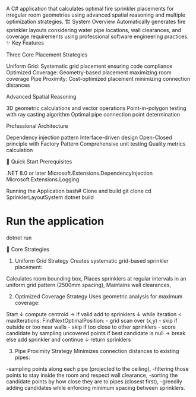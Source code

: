 A C# application that calculates optimal fire sprinkler placements for irregular room geometries using advanced spatial reasoning and multiple optimization strategies.
🏗️ System Overview
Automatically generates fire sprinkler layouts considering water pipe locations, wall clearances, and coverage requirements using professional software engineering practices.
✨ Key Features

Three Core Placement Strategies

Uniform Grid: Systematic grid placement ensuring code compliance
Optimized Coverage: Geometry-based placement maximizing room coverage
Pipe Proximity: Cost-optimized placement minimizing connection distances


Advanced Spatial Reasoning

3D geometric calculations and vector operations
Point-in-polygon testing with ray casting algorithm
Optimal pipe connection point determination


Professional Architecture

Dependency injection pattern
Interface-driven design
Open-Closed principle with Factory Pattern
Comprehensive unit testing
Quality metrics calculation


🚀 Quick Start
Prerequisites

.NET 8.0 or later
Microsoft.Extensions.DependencyInjection
Microsoft.Extensions.Logging

Running the Application
bash# Clone and build
git clone <repository-url>
cd SprinklerLayoutSystem
dotnet build

# Run the application
dotnet run

🔧 Core Strategies
1. Uniform Grid Strategy
Creates systematic grid-based sprinkler placement:

  Calculates room bounding box,
  Places sprinklers at regular intervals in an uniform grid pattern (2500mm spacing),
  Maintains wall clearances,

2. Optimized Coverage Strategy
Uses geometric analysis for maximum coverage:

Start
  ↓
compute centroid -> if valid add to sprinklers
  ↓
while iteration < maxIterations:
  FindNextOptimalPosition:
    - grid scan over (x,y)
    - skip if outside or too near walls
    - skip if too close to other sprinklers
    - score candidate by sampling uncovered points
  if best candidate is null -> break
  else add sprinkler and continue
  ↓
return sprinklers

3. Pipe Proximity Strategy
Minimizes connection distances to existing pipes:

  -sampling points along each pipe (projected to the ceiling),
  -filtering those points to stay inside the room and respect wall clearance,
  -sorting the candidate points by how close they are to pipes (closest first),
  -greedily adding candidates while enforcing minimum spacing between sprinklers.

